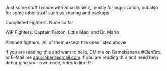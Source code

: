 Just some stuff I made with Smashline 2, mostly for orginization, but also for some other stuff such as sharing and backups

Completed Fighters: None so far

WiP Fighters: Captain Falcon, Little Mac, and Dr. Mario

Planned fighters: All of them except the ones listed above

If you are reading this and want to help, DM me on Gamebanana @BenBro, or E-Mail me aquillaben@gmail.com
If you are reading this and need help debugging your own code, refer to line 9.